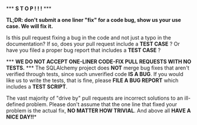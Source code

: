 *** **S T O P ! ! !** ***

**TL;DR: don't submit a one liner "fix" for a code bug, show us your use case. We will fix it.**

Is this pull request fixing a bug in the code and not just a typo in the documentation?   If so, does your pull request include a **TEST CASE** ?   Or have you filed a proper bug report that includes a **TEST CASE** ?

*** **WE DO NOT ACCEPT ONE-LINER CODE-FIX PULL REQUESTS WITH NO TESTS.** ***  The SQLAlchemy project does **NOT** merge bug fixes that aren't verified through tests, since such unverified code **IS A BUG**.   If you would like us to write the tests, that is fine, please **FILE A BUG REPORT** which includes a **TEST SCRIPT**.   

The vast majority of "drive by" pull requests are incorrect solutions to an ill-defined problem.  Please don't assume that the one line that fixed your problem is the actual fix, **NO MATTER HOW TRIVIAL**.    And above all **HAVE A NICE DAY!!***
